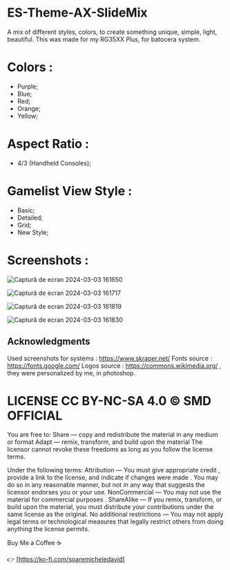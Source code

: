 # ES-Theme-AX-SlideMix 
A mix of different styles, colors, to create something unique, simple, light, beautiful. This was made for my RG35XX Plus, for batocera system.

# Colors :
- Purple;
- Blue;
- Red;
- Orange;
- Yellow;

# Aspect Ratio :
- 4/3 (Handheld Consoles);
  
# Gamelist View Style :
- Basic;
- Detailed;
- Grid;
- New Style;

# Screenshots :

![Captură de ecran 2024-03-03 161650](https://github.com/soaremicheledavid/ES-Theme-AX-SlideMix/assets/157101299/cfaaa1ac-da19-4b8a-9f3e-0470d3929e48)

![Captură de ecran 2024-03-03 161717](https://github.com/soaremicheledavid/ES-Theme-AX-SlideMix/assets/157101299/08f4521d-7697-48bf-a2b0-d49b9a9308d6)

![Captură de ecran 2024-03-03 161819](https://github.com/soaremicheledavid/ES-Theme-AX-SlideMix/assets/157101299/c05e34e7-8602-441c-8c32-7cb77bf0db82)

![Captură de ecran 2024-03-03 161830](https://github.com/soaremicheledavid/ES-Theme-AX-SlideMix/assets/157101299/a45b2a3b-bef0-4441-bb15-09aeb9fe078d)


## **Acknowledgments**
Used screenshots for systems : https://www.skraper.net/
Fonts source : https://fonts.google.com/
Logos source : https://commons.wikimedia.org/ , they were personalized by me, in photoshop.


# LICENSE CC BY-NC-SA 4.0 © SMD OFFICIAL

You are free to:
Share — copy and redistribute the material in any medium or format
Adapt — remix, transform, and build upon the material
The licensor cannot revoke these freedoms as long as you follow the license terms.

Under the following terms:
Attribution — You must give appropriate credit , provide a link to the license, and indicate if changes were made . You may do so in any reasonable manner, but not in any way that suggests the licensor endorses you or your use.
NonCommercial — You may not use the material for commercial purposes .
ShareAlike — If you remix, transform, or build upon the material, you must distribute your contributions under the same license as the original.
No additional restrictions — You may not apply legal terms or technological measures that legally restrict others from doing anything the license permits.

Buy Me a Coffee ☕

👉 [https://ko-fi.com/soaremicheledavid] 

